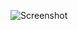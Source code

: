 ![Screenshot](https://raw.githubusercontent.com/Cryakl/Ultimate-RAT-Collection/refs/heads/main/RemoteShut/Remoteshut1.4/Screenshot.png)
